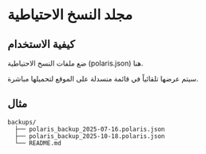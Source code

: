# مجلد النسخ الاحتياطية

## كيفية الاستخدام

ضع ملفات النسخ الاحتياطية (polaris.json) هنا.

سيتم عرضها تلقائياً في قائمة منسدلة على الموقع لتحميلها مباشرة.

## مثال

```
backups/
  ├── polaris_backup_2025-07-16.polaris.json
  ├── polaris_backup_2025-10-18.polaris.json
  └── README.md
```

